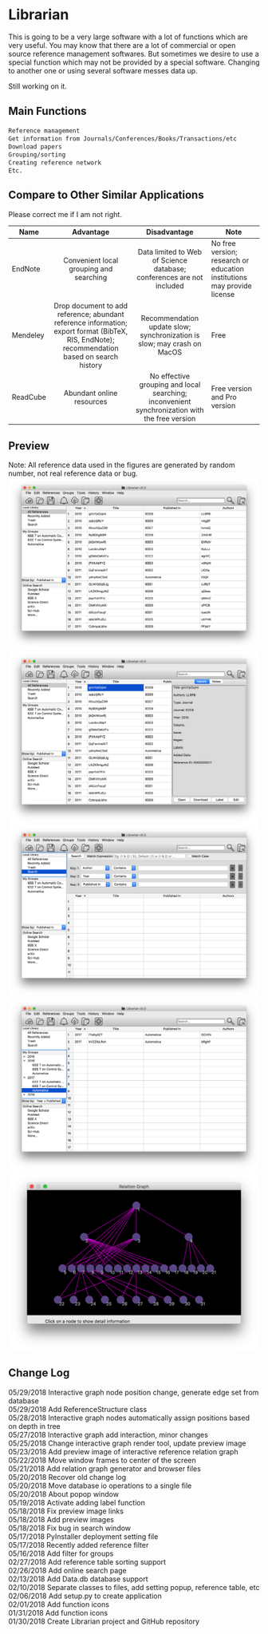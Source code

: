 # Librarian
This is going to be a very large software with a lot of functions which are very useful.
You may know that there are a lot of commercial or open source reference management softwares. But sometimes we desire to use a special function which may not be provided by a special software. Changing to another one or using several software messes data up.

Still working on it.

## Main Functions
    Reference management
    Get information from Journals/Conferences/Books/Transactions/etc
    Download papers
    Grouping/sorting
    Creating reference network
    Etc.

## Compare to Other Similar Applications  
Please correct me if I am not right.   

| Name | Advantage | Disadvantage | Note |
| ---- | :-------: | :----------: | ---- |
| EndNote  | Convenient local grouping and searching | Data limited to Web of Science database; conferences are not included | No free version; research or education institutions may provide license |
| Mendeley | Drop document to add reference;  abundant reference information; export format (BibTeX, RIS, EndNote); recommendation based on search history | Recommendation update slow; synchronization is slow; may crash on MacOS | Free |
| ReadCube | Abundant online resources | No effective grouping and local searching; inconvenient synchronization with the free version | Free version and Pro version |

## Preview  
Note: All reference data used in the figures are generated by random number, not real reference data or bug.  
![alt text](https://github.com/liutairan/Librarian/blob/master/Pictures/Snip20180518_2.png "Local library")
![alt text](https://github.com/liutairan/Librarian/blob/master/Pictures/Snip20180518_3.png "Detail of reference")
![alt text](https://github.com/liutairan/Librarian/blob/master/Pictures/Snip20180518_4.png "Search page")
![alt text](https://github.com/liutairan/Librarian/blob/master/Pictures/Snip20180518_5.png "Group page")
![alt text](https://github.com/liutairan/Librarian/blob/master/Pictures/Snip20180529_21.png "Interactive relation graph")

## Change Log   
05/29/2018 Interactive graph node position change, generate edge set from database  
05/29/2018 Add ReferenceStructure class  
05/28/2018 Interactive graph nodes automatically assign positions based on depth in tree  
05/27/2018 Interactive graph add interaction, minor changes  
05/25/2018 Change interactive graph render tool, update preview image   
05/23/2018 Add preview image of interactive reference relation graph  
05/22/2018 Move window frames to center of the screen  
05/21/2018 Add relation graph generator and browser files  
05/20/2018 Recover old change log  
05/20/2018 Move database io operations to a single file  
05/20/2018 About popop window  
05/19/2018 Activate adding label function  
05/18/2018 Fix preview image links  
05/18/2018 Add preview images  
05/18/2018 Fix bug in search window  
05/17/2018 PyInstaller deployment setting file  
05/17/2018 Recently added reference filter  
05/16/2018 Add filter for groups  
02/27/2018 Add reference table sorting support  
02/26/2018 Add online search page  
02/13/2018 Add Data.db database support  
02/10/2018 Separate classes to files, add setting popup, reference table, etc  
02/06/2018 Add setup.py to create application  
02/01/2018 Add function icons  
01/31/2018 Add function icons  
01/30/2018 Create Librarian project and GitHub repository  
